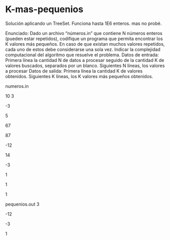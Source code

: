 # K-mas-pequenios

Solución aplicando un TreeSet. 
Funciona hasta 1E6 enteros. mas no probé. 

Enunciado:
Dado un archivo “números.in” que contiene N números enteros (pueden estar repetidos), codifique un programa que permita encontrar los K valores más pequeños. En caso de que existan muchos valores repetidos,  cada uno de estos debe considerarse una sola vez. Indicar la complejidad computacional del algoritmo que resuelve el problema. 
Datos de entrada: Primera línea la cantidad N de datos a procesar seguido de la cantidad K de valores buscados, separados por un blanco. Siguientes N líneas, los valores a procesar 
Datos de salida: Primera línea la cantidad K de valores obtenidos.
Siguientes K líneas, los K valores más pequeños obtenidos.

numeros.in

10 3

-3

5

67

87

-12

14

-3

1

1

1


pequenios.out
3

-12

-3

1

